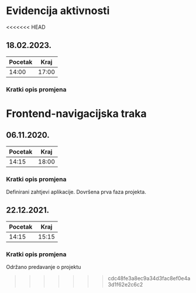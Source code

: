 # Evidencija aktivnosti

<<<<<<< HEAD
## 18.02.2023.
Pocetak | Kraj
------- | ----
14:00   | 17:00
### Kratki opis promjena
Frontend-navigacijska traka
=======
## 06.11.2020.
Pocetak | Kraj
------- | ----
14:15   | 18:00
### Kratki opis promjena
Definirani zahtjevi aplikacije.
Dovršena prva faza projekta.


## 22.12.2021.
Pocetak | Kraj
------- | ----
14:15   | 15:15
### Kratki opis promjena
Održano predavanje o projektu
>>>>>>> cdc48fe3a8ec9a34d3fac8ef0e4a3d1f62e2c6c2
